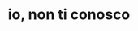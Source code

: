 ---
title: io, non ti conosco
description: 'oil colours on canvas, 40x80, 2016'
thumbnail: '/img/hover-1.jpg'
thumbnailOnHover: '/img/hover-2.jpg'
---